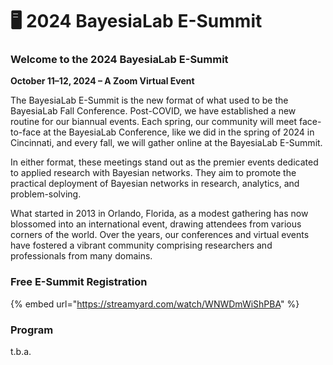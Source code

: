 # 🖥️ 2024 BayesiaLab E-Summit

### Welcome to the 2024 BayesiaLab E-Summit

**October 11–12, 2024 – A Zoom Virtual Event**

The BayesiaLab E-Summit is the new format of what used to be the BayesiaLab Fall Conference. Post-COVID, we have established a new routine for our biannual events. Each spring, our community will meet face-to-face at the BayesiaLab Conference, like we did in the spring of 2024 in Cincinnati, and every fall, we will gather online at the BayesiaLab E-Summit.

In either format, these meetings stand out as the premier events dedicated to applied research with Bayesian networks. They aim to promote the practical deployment of Bayesian networks in research, analytics, and problem-solving.

What started in 2013 in Orlando, Florida, as a modest gathering has now blossomed into an international event, drawing attendees from various corners of the world. Over the years, our conferences and virtual events have fostered a vibrant community comprising researchers and professionals from many domains.

### Free E-Summit Registration

{% embed url="https://streamyard.com/watch/WNWDmWiShPBA" %}

### Program

t.b.a.
